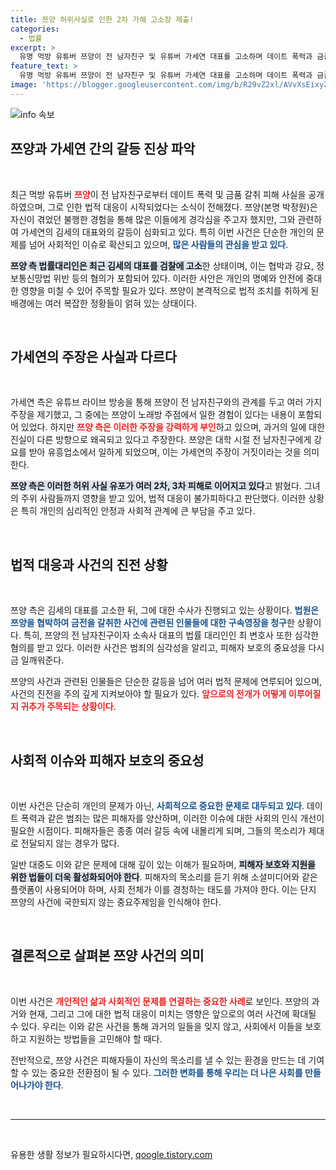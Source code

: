 ```yaml
---
title: 쯔양 허위사실로 인한 2차 가해 고소장 제출!
categories:
  - 법률
excerpt: >
  유명 먹방 유튜버 쯔양이 전 남자친구 및 유튜버 가세연 대표를 고소하며 데이트 폭력과 금품 갈취 사건이 재조명되고 있다. 2차 피해를 호소하며 법적 대응에 나선 쯔양의 이야기를 들어보자!
feature_text: >
  유명 먹방 유튜버 쯔양이 전 남자친구 및 유튜버 가세연 대표를 고소하며 데이트 폭력과 금품 갈취 사건이 재조명되고 있다. 2차 피해를 호소하며 법적 대응에 나선 쯔양의 이야기를 들어보자!
image: 'https://blogger.googleusercontent.com/img/b/R29vZ2xl/AVvXsEixyZcFfHzMRdzZMjFBmAUKJYCLCGyLL1o632UiGVXcaFdKo_bkvkuCioo0uUKlGfBVcT3P84aROyZIXSBEx3Aw5nCQ3pTgDom1WDC4m8eifvWiAmWEEVb4x6G_l8C0QH225ldMjyaFvpxGEBGNO37VmDTDMHGhJPq73UglMfDca1-0aw/s1600/blogspot.png'
---
```


<p><img src="https://blogger.googleusercontent.com/img/b/R29vZ2xl/AVvXsEixyZcFfHzMRdzZMjFBmAUKJYCLCGyLL1o632UiGVXcaFdKo_bkvkuCioo0uUKlGfBVcT3P84aROyZIXSBEx3Aw5nCQ3pTgDom1WDC4m8eifvWiAmWEEVb4x6G_l8C0QH225ldMjyaFvpxGEBGNO37VmDTDMHGhJPq73UglMfDca1-0aw/s1600/blogspot.png" alt="info 속보" /></p>

<h2 data-ke-size="size26">쯔양과 가세연 간의 갈등 진상 파악</h2>

<p data-ke-size="size16">&nbsp;</p>

<p>최근 먹방 유튜버 <b><span style="color: #ee2323;">쯔양</span></b>이 전 남자친구로부터 데이트 폭력 및 금품 갈취 피해 사실을 공개하였으며, 그로 인한 법적 대응이 시작되었다는 소식이 전해졌다. 쯔양(본명 박정원)은 자신이 겪었던 불행한 경험을 통해 많은 이들에게 경각심을 주고자 했지만, 그와 관련하여 가세연의 김세의 대표와의 갈등이 심화되고 있다. 특히 이번 사건은 단순한 개인의 문제를 넘어 사회적인 이슈로 확산되고 있으며, <b><span style="color: #1a5490;">많은 사람들의 관심을 받고 있다</span></b>. </p>

<p><b><span style="background-color: #21538527;">쯔양 측 법률대리인은 최근 김세의 대표를 검찰에 고소</span></b>한 상태이며, 이는 협박과 강요, 정보통신망법 위반 등의 혐의가 포함되어 있다. 이러한 사안은 개인의 명예와 안전에 중대한 영향을 미칠 수 있어 주목할 필요가 있다. 쯔양이 본격적으로 법적 조치를 취하게 된 배경에는 여러 복잡한 정황들이 얽혀 있는 상태이다. </p>

<p data-ke-size="size16">&nbsp;</p>

<h2 data-ke-size="size26">가세연의 주장은 사실과 다르다</h2>

<p data-ke-size="size16">&nbsp;</p>

<p>가세연 측은 유튜브 라이브 방송을 통해 쯔양이 전 남자친구와의 관계를 두고 여러 가지 주장을 제기했고, 그 중에는 쯔양이 노래방 주점에서 일한 경험이 있다는 내용이 포함되어 있었다. 하지만 <b><span style="color: #ee2323;">쯔양 측은 이러한 주장을 강력하게 부인</span></b>하고 있으며, 과거의 일에 대한 진실이 다른 방향으로 왜곡되고 있다고 주장한다. 쯔양은 대학 시절 전 남자친구에게 강요를 받아 유흥업소에서 일하게 되었으며, 이는 가세연의 주장이 거짓이라는 것을 의미한다.</p>

<p><b><span style="background-color: #21538527;">쯔양 측은 이러한 허위 사실 유포가 여러 2차, 3차 피해로 이어지고 있다</span></b>고 밝혔다. 그녀의 주위 사람들까지 영향을 받고 있어, 법적 대응이 불가피하다고 판단했다. 이러한 상황은 특히 개인의 심리적인 안정과 사회적 관계에 큰 부담을 주고 있다.</p>

<p data-ke-size="size16">&nbsp;</p>

<h2 data-ke-size="size26">법적 대응과 사건의 진전 상황</h2>

<p data-ke-size="size16">&nbsp;</p>

<p>쯔양 측은 김세의 대표를 고소한 뒤, 그에 대한 수사가 진행되고 있는 상황이다. <b><span style="color: #1a5490;">법원은 쯔양을 협박하여 금전을 갈취한 사건에 관련된 인물들에 대한 구속영장을 청구</span></b>한 상황이다. 특히, 쯔양의 전 남자친구이자 소속사 대표의 법률 대리인인 최 변호사 또한 심각한 혐의를 받고 있다. 이러한 사건은 범죄의 심각성을 알리고, 피해자 보호의 중요성을 다시금 일깨워준다.</p>

<p>쯔양의 사건과 관련된 인물들은 단순한 갈등을 넘어 여러 법적 문제에 연루되어 있으며, 사건의 진전을 주의 깊게 지켜보아야 할 필요가 있다. <b><span style="color: #ee2323;">앞으로의 전개가 어떻게 이루어질지 귀추가 주목되는 상황이다</span></b>.</p>

<p data-ke-size="size16">&nbsp;</p>

<h2 data-ke-size="size26">사회적 이슈와 피해자 보호의 중요성</h2>

<p data-ke-size="size16">&nbsp;</p>

<p>이번 사건은 단순히 개인의 문제가 아닌, <b><span style="color: #1a5490;">사회적으로 중요한 문제로 대두되고 있다</span></b>. 데이트 폭력과 같은 범죄는 많은 피해자를 양산하며, 이러한 이슈에 대한 사회의 인식 개선이 필요한 시점이다. 피해자들은 종종 여러 갈등 속에 내몰리게 되며, 그들의 목소리가 제대로 전달되지 않는 경우가 많다.</p>

<p>일반 대중도 이와 같은 문제에 대해 깊이 있는 이해가 필요하며, <b><span style="background-color: #21538527;">피해자 보호와 지원을 위한 법들이 더욱 활성화되어야 한다</span></b>. 피해자의 목소리를 듣기 위해 소셜미디어와 같은 플랫폼이 사용되어야 하며, 사회 전체가 이를 경청하는 태도를 가져야 한다. 이는 단지 쯔양의 사건에 국한되지 않는 중요주제임을 인식해야 한다.</p>

<p data-ke-size="size16">&nbsp;</p>

<h2 data-ke-size="size26">결론적으로 살펴본 쯔양 사건의 의미</h2>

<p data-ke-size="size16">&nbsp;</p>

<p>이번 사건은 <b><span style="color: #ee2323;">개인적인 삶과 사회적인 문제를 연결하는 중요한 사례</span></b>로 보인다. 쯔양의 과거와 현재, 그리고 그에 대한 법적 대응이 미치는 영향은 앞으로의 여러 사건에 확대될 수 있다. 우리는 이와 같은 사건을 통해 과거의 일들을 잊지 않고, 사회에서 이들을 보호하고 지원하는 방법들을 고민해야 할 때다. </p>

<p>전반적으로, 쯔양 사건은 피해자들이 자신의 목소리를 낼 수 있는 환경을 만드는 데 기여할 수 있는 중요한 전환점이 될 수 있다. <b><span style="color: #1a5490;">그러한 변화를 통해 우리는 더 나은 사회를 만들어나가야 한다</span></b>. </p>

<p data-ke-size="size16">&nbsp;</p>

<hr>

<p data-ke-size="size16">&nbsp;</p>
유용한 생활 정보가 필요하시다면, <a href="https://qoogle.tistory.com" rel="dofollow">qoogle.tistory.com</a>


